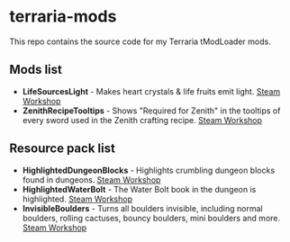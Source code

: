 # terraria-mods
This repo contains the source code for my Terraria tModLoader mods.

## Mods list

* **LifeSourcesLight** - Makes heart crystals & life fruits emit light. [Steam Workshop](https://steamcommunity.com/sharedfiles/filedetails/?id=2853619836)
* **ZenithRecipeTooltips** - Shows "Required for Zenith" in the tooltips of every sword used in the Zenith crafting recipe. [Steam Workshop](https://steamcommunity.com/sharedfiles/filedetails/?id=2853617132)

## Resource pack list

* **HighlightedDungeonBlocks** - Highlights crumbling dungeon blocks found in dungeons. [Steam Workshop](https://steamcommunity.com/sharedfiles/filedetails/?id=2478480786)
* **HighlightedWaterBolt** - The Water Bolt book in the dungeon is highlighted. [Steam Workshop](https://steamcommunity.com/sharedfiles/filedetails/?id=2494164004)
* **InvisibleBoulders** - Turns all boulders invisible, including normal boulders, rolling cactuses, bouncy boulders, mini boulders and more. [Steam Workshop](https://steamcommunity.com/sharedfiles/filedetails/?id=2494187469)
